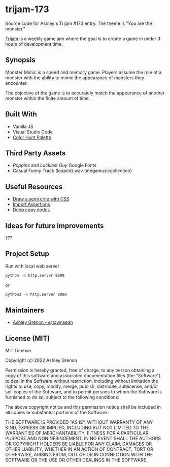 # trijam-173
Source code for Ashley's Trijam #173 entry. The theme is "You are the monster."

[Trijam](https://itch.io/jam/trijam-173) is a weekly game jam where the goal is to create a game in under 3 hours of development time.

## Synopsis

Monster Mimic is a speed and memory game. Players assume the role of a monster with the ability to mimic the appearance of monsters they encounter. 

The objective of the game is to accurately match the appearance of another monster within the finite amount of time.

## Built With

* Vanilla JS
* Visual Studio Code
* [Color Hunt Palette](https://colorhunt.co/palette/1b243051557e816797d6d5a8)

## Third Party Assets

* *Poppins* and *Luckiest Guy* Google Fonts
* Casual Funny Track (looped).wav (megamusiccollection)

## Useful Resources

* [Draw a semi cirle with CSS](https://stackoverflow.com/questions/22415651/half-circle-with-css-border-outline-only)
* [Import Assertions](https://v8.dev/features/import-assertions)
* [Deep copy nodes](https://developer.mozilla.org/en-US/docs/Web/API/Document/importNode)


## Ideas for future improvements

???

## Project Setup

Run with local web server

```bash
python -m http.server 8000
```

or

```bash
python3 -m http.server 8000
```

## Maintainers

* [Ashley Grenon - @townsean](https://github.com/townsean)

## License (MIT)

MIT License

Copyright (c) 2022 Ashley Grenon

Permission is hereby granted, free of charge, to any person obtaining a copy of this software and associated documentation files (the "Software"), to deal in the Software without restriction, including without limitation the rights to use, copy, modify, merge, publish, distribute, sublicense, and/or sell copies of the Software, and to permit persons to whom the Software is furnished to do so, subject to the following conditions:

The above copyright notice and this permission notice shall be included in all copies or substantial portions of the Software.

THE SOFTWARE IS PROVIDED "AS IS", WITHOUT WARRANTY OF ANY KIND, EXPRESS OR IMPLIED, INCLUDING BUT NOT LIMITED TO THE WARRANTIES OF MERCHANTABILITY, FITNESS FOR A PARTICULAR PURPOSE AND NONINFRINGEMENT. IN NO EVENT SHALL THE AUTHORS OR COPYRIGHT HOLDERS BE LIABLE FOR ANY CLAIM, DAMAGES OR OTHER LIABILITY, WHETHER IN AN ACTION OF CONTRACT, TORT OR OTHERWISE, ARISING FROM, OUT OF OR IN CONNECTION WITH THE SOFTWARE OR THE USE OR OTHER DEALINGS IN THE SOFTWARE.
